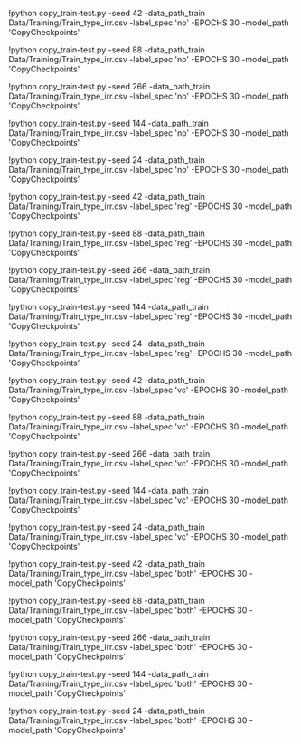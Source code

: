 !python copy_train-test.py -seed 42 -data_path_train Data/Training/Train_type_irr.csv -label_spec 'no' -EPOCHS 30 -model_path 'CopyCheckpoints' 
 
!python copy_train-test.py -seed 88 -data_path_train Data/Training/Train_type_irr.csv -label_spec 'no' -EPOCHS 30 -model_path 'CopyCheckpoints' 
 
!python copy_train-test.py -seed 266 -data_path_train Data/Training/Train_type_irr.csv -label_spec 'no' -EPOCHS 30 -model_path 'CopyCheckpoints' 
 
!python copy_train-test.py -seed 144 -data_path_train Data/Training/Train_type_irr.csv -label_spec 'no' -EPOCHS 30 -model_path 'CopyCheckpoints' 
 
!python copy_train-test.py -seed 24 -data_path_train Data/Training/Train_type_irr.csv -label_spec 'no' -EPOCHS 30 -model_path 'CopyCheckpoints' 
 

!python copy_train-test.py -seed 42 -data_path_train Data/Training/Train_type_irr.csv -label_spec 'reg' -EPOCHS 30 -model_path 'CopyCheckpoints' 
 
!python copy_train-test.py -seed 88 -data_path_train Data/Training/Train_type_irr.csv -label_spec 'reg' -EPOCHS 30 -model_path 'CopyCheckpoints' 
 
!python copy_train-test.py -seed 266 -data_path_train Data/Training/Train_type_irr.csv -label_spec 'reg' -EPOCHS 30 -model_path 'CopyCheckpoints' 
 
!python copy_train-test.py -seed 144 -data_path_train Data/Training/Train_type_irr.csv -label_spec 'reg' -EPOCHS 30 -model_path 'CopyCheckpoints' 
 
!python copy_train-test.py -seed 24 -data_path_train Data/Training/Train_type_irr.csv -label_spec 'reg' -EPOCHS 30 -model_path 'CopyCheckpoints' 
 

!python copy_train-test.py -seed 42 -data_path_train Data/Training/Train_type_irr.csv -label_spec 'vc' -EPOCHS 30 -model_path 'CopyCheckpoints' 
 
!python copy_train-test.py -seed 88 -data_path_train Data/Training/Train_type_irr.csv -label_spec 'vc' -EPOCHS 30 -model_path 'CopyCheckpoints' 
 
!python copy_train-test.py -seed 266 -data_path_train Data/Training/Train_type_irr.csv -label_spec 'vc' -EPOCHS 30 -model_path 'CopyCheckpoints' 
 
!python copy_train-test.py -seed 144 -data_path_train Data/Training/Train_type_irr.csv -label_spec 'vc' -EPOCHS 30 -model_path 'CopyCheckpoints' 
 
!python copy_train-test.py -seed 24 -data_path_train Data/Training/Train_type_irr.csv -label_spec 'vc' -EPOCHS 30 -model_path 'CopyCheckpoints' 
 

!python copy_train-test.py -seed 42 -data_path_train Data/Training/Train_type_irr.csv -label_spec 'both' -EPOCHS 30 -model_path 'CopyCheckpoints' 
 
!python copy_train-test.py -seed 88 -data_path_train Data/Training/Train_type_irr.csv -label_spec 'both' -EPOCHS 30 -model_path 'CopyCheckpoints' 
 
!python copy_train-test.py -seed 266 -data_path_train Data/Training/Train_type_irr.csv -label_spec 'both' -EPOCHS 30 -model_path 'CopyCheckpoints' 
 
!python copy_train-test.py -seed 144 -data_path_train Data/Training/Train_type_irr.csv -label_spec 'both' -EPOCHS 30 -model_path 'CopyCheckpoints' 
 
!python copy_train-test.py -seed 24 -data_path_train Data/Training/Train_type_irr.csv -label_spec 'both' -EPOCHS 30 -model_path 'CopyCheckpoints' 
 